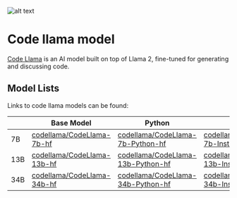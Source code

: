 <!---
Copyright (C) 2023 Databricks, Inc.

Licensed under the Apache License, Version 2.0 (the "License");
you may not use this file except in compliance with the License.
You may obtain a copy of the License at

    http://www.apache.org/licenses/LICENSE-2.0

Unless required by applicable law or agreed to in writing, software
distributed under the License is distributed on an "AS IS" BASIS,
WITHOUT WARRANTIES OR CONDITIONS OF ANY KIND, either express or implied.
See the License for the specific language governing permissions and
limitations under the License.
-->

![alt text](https://about.fb.com/wp-content/uploads/2023/08/CC23_240-Code-Llama_Visual3A.gif)
# Code llama model
[Code Llama](https://huggingface.co/codellama) is an AI model built on top of Llama 2, fine-tuned for generating and discussing code.


## Model Lists
Links to code llama models can be found:

|     | Base Model                                                                    | Python                                                                                      | Instruct                                                                                        |
| --- | ----------------------------------------------------------------------------- | ------------------------------------------------------------------------------------------- | ----------------------------------------------------------------------------------------------- |
| 7B  | [codellama/CodeLlama-7b-hf](https://huggingface.co/codellama/CodeLlama-7b-hf) | [codellama/CodeLlama-7b-Python-hf](https://huggingface.co/codellama/CodeLlama-7b-Python-hf) | [codellama/CodeLlama-7b-Instruct-hf](https://huggingface.co/codellama/CodeLlama-7b-Instruct-hf) |
| 13B  | [codellama/CodeLlama-13b-hf](https://huggingface.co/codellama/CodeLlama-13b-hf) | [codellama/CodeLlama-13b-Python-hf](https://huggingface.co/codellama/CodeLlama-13b-Python-hf) | [codellama/CodeLlama-13b-Instruct-hf](https://huggingface.co/codellama/CodeLlama-13b-Instruct-hf) |
| 34B  | [codellama/CodeLlama-34b-hf](https://huggingface.co/codellama/CodeLlama-34b-hf) | [codellama/CodeLlama-34b-Python-hf](https://huggingface.co/codellama/CodeLlama-34b-Python-hf) | [codellama/CodeLlama-34b-Instruct-hf](https://huggingface.co/codellama/CodeLlama-34b-Instruct-hf) |
